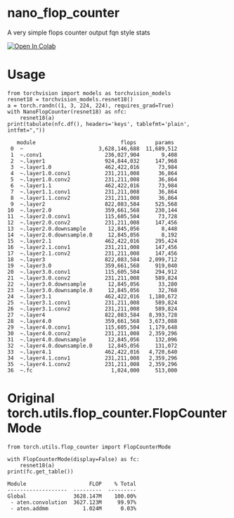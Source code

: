 # nano_flop_counter

A very simple flops counter output fqn style stats

[![Open In Colab](https://colab.research.google.com/assets/colab-badge.svg)](https://colab.research.google.com/gist/idning/94815a257f99be88269ecb333ab1c88d/nanoflopcounter.ipynb)


# Usage

    from torchvision import models as torchvision_models
    resnet18 = torchvision_models.resnet18()
    a = torch.randn((1, 3, 224, 224), requires_grad=True)
    with NanoFlopCounter(resnet18) as nfc:
        resnet18(a)
    print(tabulate(nfc.df(), headers='keys', tablefmt='plain', intfmt=","))

       module                           flops      params
     0  ~                        3,628,146,688  11,689,512
     1  ~.conv1                    236,027,904       9,408
     2  ~.layer1                   924,844,032     147,968
     3  ~.layer1.0                 462,422,016      73,984
     4  ~.layer1.0.conv1           231,211,008      36,864
     5  ~.layer1.0.conv2           231,211,008      36,864
     6  ~.layer1.1                 462,422,016      73,984
     7  ~.layer1.1.conv1           231,211,008      36,864
     8  ~.layer1.1.conv2           231,211,008      36,864
     9  ~.layer2                   822,083,584     525,568
    10  ~.layer2.0                 359,661,568     230,144
    11  ~.layer2.0.conv1           115,605,504      73,728
    12  ~.layer2.0.conv2           231,211,008     147,456
    13  ~.layer2.0.downsample       12,845,056       8,448
    14  ~.layer2.0.downsample.0     12,845,056       8,192
    15  ~.layer2.1                 462,422,016     295,424
    16  ~.layer2.1.conv1           231,211,008     147,456
    17  ~.layer2.1.conv2           231,211,008     147,456
    18  ~.layer3                   822,083,584   2,099,712
    19  ~.layer3.0                 359,661,568     919,040
    20  ~.layer3.0.conv1           115,605,504     294,912
    21  ~.layer3.0.conv2           231,211,008     589,824
    22  ~.layer3.0.downsample       12,845,056      33,280
    23  ~.layer3.0.downsample.0     12,845,056      32,768
    24  ~.layer3.1                 462,422,016   1,180,672
    25  ~.layer3.1.conv1           231,211,008     589,824
    26  ~.layer3.1.conv2           231,211,008     589,824
    27  ~.layer4                   822,083,584   8,393,728
    28  ~.layer4.0                 359,661,568   3,673,088
    29  ~.layer4.0.conv1           115,605,504   1,179,648
    30  ~.layer4.0.conv2           231,211,008   2,359,296
    31  ~.layer4.0.downsample       12,845,056     132,096
    32  ~.layer4.0.downsample.0     12,845,056     131,072
    33  ~.layer4.1                 462,422,016   4,720,640
    34  ~.layer4.1.conv1           231,211,008   2,359,296
    35  ~.layer4.1.conv2           231,211,008   2,359,296
    36  ~.fc                         1,024,000     513,000


# Original torch.utils.flop_counter.FlopCounterMode

    from torch.utils.flop_counter import FlopCounterMode

    with FlopCounterMode(display=False) as fc:
        resnet18(a)
    print(fc.get_table())

    Module                    FLOP    % Total
    -------------------  ---------  ---------
    Global               3628.147M    100.00%
     - aten.convolution  3627.123M     99.97%
     - aten.addmm           1.024M      0.03%

